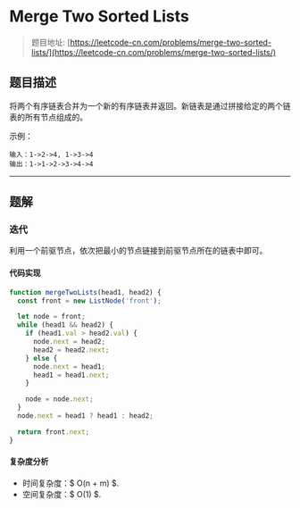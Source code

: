 # Merge Two Sorted Lists

> 题目地址: [https://leetcode-cn.com/problems/merge-two-sorted-lists/](https://leetcode-cn.com/problems/merge-two-sorted-lists/)

## 题目描述

将两个有序链表合并为一个新的有序链表并返回。新链表是通过拼接给定的两个链表的所有节点组成的。

示例：

```
输入：1->2->4, 1->3->4
输出：1->1->2->3->4->4
```

------

## 题解

### 迭代

利用一个前驱节点，依次把最小的节点链接到前驱节点所在的链表中即可。

#### 代码实现

```js
function mergeTwoLists(head1, head2) {
  const front = new ListNode('front');

  let node = front;
  while (head1 && head2) {
    if (head1.val > head2.val) {
      node.next = head2;
      head2 = head2.next;
    } else {
      node.next = head1;
      head1 = head1.next;
    }

    node = node.next;
  }
  node.next = head1 ? head1 : head2;

  return front.next;
}
```

#### 复杂度分析

* 时间复杂度：$ O(n + m) $.
* 空间复杂度：$ O(1) $.
